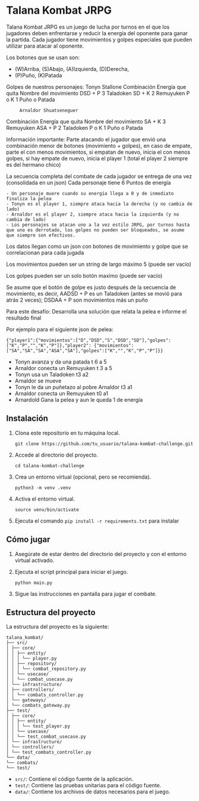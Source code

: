 # Talana Kombat JRPG

Talana Kombat JRPG es un juego de lucha por turnos en el que los jugadores deben enfrentarse y reducir la energía del oponente para ganar la partida. Cada jugador tiene movimientos y golpes especiales que pueden utilizar para atacar al oponente.

Los botones que se usan son:
- (W)Arriba, (S)Abajo, (A)Izquierda, (D)Derecha, 
- (P)Puño, (K)Patada 

Golpes de nuestros personajes:
            Tonyn Stallone
Combinación  Energía que quita   Nombre del movimiento
DSD + P            3                Taladoken
SD + K             2                Remuyuken
P o K              1              Puño o Patada


         Arnaldor Shuatseneguer
Combinación  Energía que quita   Nombre del movimiento
SA + K            3                  Remuyuken
ASA + P           2                  Taladoken
P o K             1                Puño o Patada

Información importante: 
Parte atacando el jugador que envió una combinación menor de botones (movimiento + golpes), en caso de empate, parte el con menos movimientos, si empatan de nuevo, inicia el con menos golpes, si hay empate de nuevo, inicia el player 1 (total el player 2 siempre es del hermano chico) 

La secuencia completa del combate de cada jugador se entrega de una vez (consolidada en un json) 
Cada personaje tiene 6 Puntos de energía 

    - Un personaje muere cuando su energía llega a 0 y de inmediato finaliza la pelea
    - Tonyn es el player 1, siempre ataca hacia la derecha (y no cambia de lado)
    - Arnaldor es el player 2, siempre ataca hacia la izquierda (y no cambia de lado)
    - Los personajes se atacan uno a la vez estilo JRPG, por turnos hasta que uno es derrotado, los golpes no pueden ser bloqueados, se asume que siempre son efectivos. 

Los datos llegan como un json con botones de movimiento y golpe que se correlacionan para cada jugada 

Los movimientos pueden ser un string de largo máximo 5 (puede ser vacío) 

Los golpes pueden ser un solo botón maximo (puede ser vacío) 

Se asume que el botón de golpe es justo después de la secuencia de movimiento, es decir, AADSD + P es un Taladoken (antes se movió para atrás 2 veces); DSDAA + P son movimientos más un puño 

Para este desafío: Desarrolla una solución que relata la pelea e informe el resultado final

Por ejemplo para el siguiente json de pelea: 

``````
{"player1":{"movimientos":["D","DSD","S","DSD","SD"],"golpes":["K","P","","K","P"]},"player2": {"movimientos":["SA","SA","SA","ASA","SA"],"golpes":["K","","K","P","P"]}} 
``````

- Tonyn avanza y da una patada t 6 a 5
- Arnaldor conecta un Remuyuken t 3 a 5
- Tonyn usa un Taladoken t3 a2
- Arnaldor se mueve 
- Tonyn le da un puñetazo al pobre Arnaldor t3 a1
- Arnaldor conecta un Remuyuken t0 a1
- Arnardold Gana la pelea y aun le queda 1 de energía

## Instalación

1. Clona este repositorio en tu máquina local.

    ```git clone https://github.com/tu_usuario/talana-kombat-challenge.git```

2. Accede al directorio del proyecto.

    ```cd talana-kombat-challenge```

3. Crea un entorno virtual (opcional, pero se recomienda).

    ```python3 -m venv .venv```

4. Activa el entorno virtual.

    ```source venv/bin/activate```

5. Ejecuta el comando ```pip install -r requirements.txt``` para instalar

## Cómo jugar

1. Asegúrate de estar dentro del directorio del proyecto y con el entorno virtual activado.

2. Ejecuta el script principal para iniciar el juego.

    ```python main.py```

3. Sigue las instrucciones en pantalla para jugar el combate.

## Estructura del proyecto

La estructura del proyecto es la siguiente:


```
talana_kombat/
├── src/
│ ├── core/
│ │ ├── entity/
│ │ │ └── player.py
│ │ ├── repository/
│ │ │ └── combat_repository.py
│ │ └── usecase/
│ │ └── combat_usecase.py
│ └── infrastructure/
│ ├── controllers/
│ │ └── combats_controller.py
│ └── gateways/
│ └── combats_gateway.py
├── test/
│ ├── core/
│ │ ├── entity/
│ │ │ └── test_player.py
│ │ └── usecase/
│ │ └── test_combat_usecase.py
│ └── infrastructure/
│ └── controllers/
│ └── test_combats_controller.py
└── data/
└── combats/
└── test/
```

- `src/`: Contiene el código fuente de la aplicación.
- `test/`: Contiene las pruebas unitarias para el código fuente.
- `data/`: Contiene los archivos de datos necesarios para el juego.
